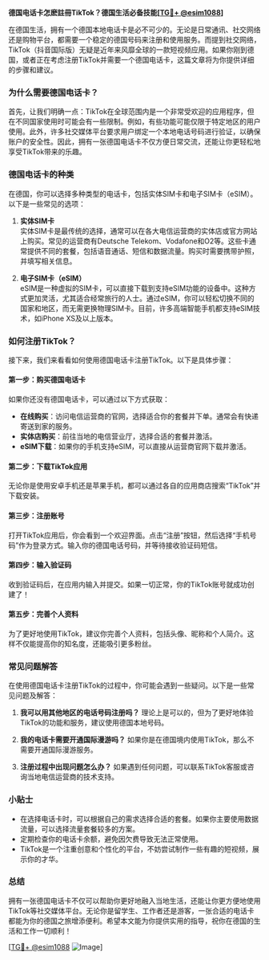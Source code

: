**德国电话卡怎麽註冊TikTok？德国生活必备技能[[TG💪+ @esim1088](https://t.me/s/esim1088)]**

在德国生活，拥有一个德国本地电话卡是必不可少的。无论是日常通讯、社交网络还是购物平台，都需要一个稳定的德国号码来注册和使用服务。而提到社交网络，TikTok（抖音国际版）无疑是近年来风靡全球的一款短视频应用。如果你刚到德国，或者正在考虑注册TikTok并需要一个德国电话卡，这篇文章将为你提供详细的步骤和建议。

### 为什么需要德国电话卡？

首先，让我们明确一点：TikTok在全球范围内是一个非常受欢迎的应用程序，但在不同国家使用时可能会有一些限制。例如，有些功能可能仅限于特定地区的用户使用。此外，许多社交媒体平台要求用户绑定一个本地电话号码进行验证，以确保账户的安全性。因此，拥有一张德国电话卡不仅方便日常交流，还能让你更轻松地享受TikTok带来的乐趣。

### 德国电话卡的种类

在德国，你可以选择多种类型的电话卡，包括实体SIM卡和电子SIM卡（eSIM）。以下是一些常见的选项：

1. **实体SIM卡**  
   实体SIM卡是最传统的选择，通常可以在各大电信运营商的实体店或官方网站上购买。常见的运营商有Deutsche Telekom、Vodafone和O2等。这些卡通常提供不同的套餐，包括语音通话、短信和数据流量。购买时需要携带护照，并填写相关信息。

2. **电子SIM卡（eSIM）**  
   eSIM是一种虚拟的SIM卡，可以直接下载到支持eSIM功能的设备中。这种方式更加灵活，尤其适合经常旅行的人士。通过eSIM，你可以轻松切换不同的国家和地区，而无需更换物理SIM卡。目前，许多高端智能手机都支持eSIM技术，如iPhone XS及以上版本。

### 如何注册TikTok？

接下来，我们来看看如何使用德国电话卡注册TikTok。以下是具体步骤：

#### 第一步：购买德国电话卡
如果你还没有德国电话卡，可以通过以下方式获取：
- **在线购买**：访问电信运营商的官网，选择适合你的套餐并下单。通常会有快递寄送到家的服务。
- **实体店购买**：前往当地的电信营业厅，选择合适的套餐并激活。
- **eSIM下载**：如果你的手机支持eSIM，可以直接从运营商官网下载并激活。

#### 第二步：下载TikTok应用
无论你是使用安卓手机还是苹果手机，都可以通过各自的应用商店搜索“TikTok”并下载安装。

#### 第三步：注册账号
打开TikTok应用后，你会看到一个欢迎界面。点击“注册”按钮，然后选择“手机号码”作为登录方式。输入你的德国电话号码，并等待接收验证码短信。

#### 第四步：输入验证码
收到验证码后，在应用内输入并提交。如果一切正常，你的TikTok账号就成功创建了！

#### 第五步：完善个人资料
为了更好地使用TikTok，建议你完善个人资料，包括头像、昵称和个人简介。这样不仅能提高你的知名度，还能吸引更多粉丝。

### 常见问题解答

在使用德国电话卡注册TikTok的过程中，你可能会遇到一些疑问。以下是一些常见问题及解答：

1. **我可以用其他地区的电话号码注册吗？**
   理论上是可以的，但为了更好地体验TikTok的功能和服务，建议使用德国本地号码。

2. **我的电话卡需要开通国际漫游吗？**
   如果你是在德国境内使用TikTok，那么不需要开通国际漫游服务。

3. **注册过程中出现问题怎么办？**
   如果遇到任何问题，可以联系TikTok客服或咨询当地电信运营商的技术支持。

### 小贴士

- 在选择电话卡时，可以根据自己的需求选择合适的套餐。如果你主要使用数据流量，可以选择流量套餐较多的方案。
- 定期检查你的电话卡余额，避免因欠费导致无法正常使用。
- TikTok是一个注重创意和个性化的平台，不妨尝试制作一些有趣的短视频，展示你的才华。

### 总结

拥有一张德国电话卡不仅可以帮助你更好地融入当地生活，还能让你更方便地使用TikTok等社交媒体平台。无论你是留学生、工作者还是游客，一张合适的电话卡都能为你的德国之旅增添便利。希望本文能为你提供实用的指导，祝你在德国的生活和工作一切顺利！

[[TG💪+ @esim1088](https://t.me/s/esim1088) ![Image](https://i.postimg.cc/4NQfJmqS/Snipaste-2025-05-13-00-14-12.png)]